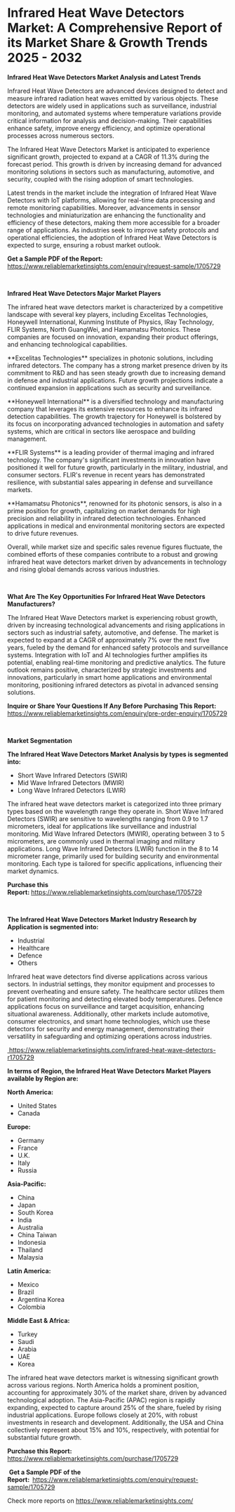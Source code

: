 <p><h1>Infrared Heat Wave Detectors Market: A Comprehensive Report of its Market Share & Growth Trends 2025 - 2032</h1></p><p><strong>Infrared Heat Wave Detectors Market Analysis and Latest Trends</strong></p>
<p><p>Infrared Heat Wave Detectors are advanced devices designed to detect and measure infrared radiation heat waves emitted by various objects. These detectors are widely used in applications such as surveillance, industrial monitoring, and automated systems where temperature variations provide critical information for analysis and decision-making. Their capabilities enhance safety, improve energy efficiency, and optimize operational processes across numerous sectors.</p><p>The Infrared Heat Wave Detectors Market is anticipated to experience significant growth, projected to expand at a CAGR of 11.3% during the forecast period. This growth is driven by increasing demand for advanced monitoring solutions in sectors such as manufacturing, automotive, and security, coupled with the rising adoption of smart technologies. </p><p>Latest trends in the market include the integration of Infrared Heat Wave Detectors with IoT platforms, allowing for real-time data processing and remote monitoring capabilities. Moreover, advancements in sensor technologies and miniaturization are enhancing the functionality and efficiency of these detectors, making them more accessible for a broader range of applications. As industries seek to improve safety protocols and operational efficiencies, the adoption of Infrared Heat Wave Detectors is expected to surge, ensuring a robust market outlook.</p></p>
<p><strong>Get a Sample PDF of the Report:&nbsp;</strong> <a href="https://www.reliablemarketinsights.com/enquiry/request-sample/1705729?utm_campaign=1887&utm_medium=2&utm_source=Github&utm_content=ia&utm_term=10012025&utm_id=infrared-heat-wave-detectors">https://www.reliablemarketinsights.com/enquiry/request-sample/1705729</a></p>
<p>&nbsp;</p>
<p><strong>Infrared Heat Wave Detectors Major Market Players</strong></p>
<p><p>The infrared heat wave detectors market is characterized by a competitive landscape with several key players, including Excelitas Technologies, Honeywell International, Kunming Institute of Physics, IRay Technology, FLIR Systems, North GuangWei, and Hamamatsu Photonics. These companies are focused on innovation, expanding their product offerings, and enhancing technological capabilities.</p><p>**Excelitas Technologies** specializes in photonic solutions, including infrared detectors. The company has a strong market presence driven by its commitment to R&D and has seen steady growth due to increasing demand in defense and industrial applications. Future growth projections indicate a continued expansion in applications such as security and surveillance.</p><p>**Honeywell International** is a diversified technology and manufacturing company that leverages its extensive resources to enhance its infrared detection capabilities. The growth trajectory for Honeywell is bolstered by its focus on incorporating advanced technologies in automation and safety systems, which are critical in sectors like aerospace and building management.</p><p>**FLIR Systems** is a leading provider of thermal imaging and infrared technology. The company's significant investments in innovation have positioned it well for future growth, particularly in the military, industrial, and consumer sectors. FLIR's revenue in recent years has demonstrated resilience, with substantial sales appearing in defense and surveillance markets.</p><p>**Hamamatsu Photonics**, renowned for its photonic sensors, is also in a prime position for growth, capitalizing on market demands for high precision and reliability in infrared detection technologies. Enhanced applications in medical and environmental monitoring sectors are expected to drive future revenues.</p><p>Overall, while market size and specific sales revenue figures fluctuate, the combined efforts of these companies contribute to a robust and growing infrared heat wave detectors market driven by advancements in technology and rising global demands across various industries.</p></p>
<p>&nbsp;</p>
<p><strong>What Are The Key Opportunities For Infrared Heat Wave Detectors Manufacturers?</strong></p>
<p><p>The Infrared Heat Wave Detectors market is experiencing robust growth, driven by increasing technological advancements and rising applications in sectors such as industrial safety, automotive, and defense. The market is expected to expand at a CAGR of approximately 7% over the next five years, fueled by the demand for enhanced safety protocols and surveillance systems. Integration with IoT and AI technologies further amplifies its potential, enabling real-time monitoring and predictive analytics. The future outlook remains positive, characterized by strategic investments and innovations, particularly in smart home applications and environmental monitoring, positioning infrared detectors as pivotal in advanced sensing solutions.</p></p>
<p><strong>Inquire or Share Your Questions If Any Before Purchasing This Report:</strong> <a href="https://www.reliablemarketinsights.com/enquiry/pre-order-enquiry/1705729?utm_campaign=1887&utm_medium=2&utm_source=Github&utm_content=ia&utm_term=10012025&utm_id=infrared-heat-wave-detectors">https://www.reliablemarketinsights.com/enquiry/pre-order-enquiry/1705729</a></p>
<p>&nbsp;</p>
<p><strong>Market Segmentation</strong></p>
<p><strong>The Infrared Heat Wave Detectors Market Analysis by types is segmented into:</strong></p>
<p><ul><li>Short Wave Infrared Detectors (SWIR)</li><li>Mid Wave Infrared Detectors (MWIR)</li><li>Long Wave Infrared Detectors (LWIR)</li></ul></p>
<p><p>The infrared heat wave detectors market is categorized into three primary types based on the wavelength range they operate in. Short Wave Infrared Detectors (SWIR) are sensitive to wavelengths ranging from 0.9 to 1.7 micrometers, ideal for applications like surveillance and industrial monitoring. Mid Wave Infrared Detectors (MWIR), operating between 3 to 5 micrometers, are commonly used in thermal imaging and military applications. Long Wave Infrared Detectors (LWIR) function in the 8 to 14 micrometer range, primarily used for building security and environmental monitoring. Each type is tailored for specific applications, influencing their market dynamics.</p></p>
<p><strong>Purchase this Report:&nbsp;</strong><a href="https://www.reliablemarketinsights.com/purchase/1705729?utm_campaign=1887&utm_medium=2&utm_source=Github&utm_content=ia&utm_term=10012025&utm_id=infrared-heat-wave-detectors">https://www.reliablemarketinsights.com/purchase/1705729</a></p>
<p>&nbsp;</p>
<p><strong>The Infrared Heat Wave Detectors Market Industry Research by Application is segmented into:</strong></p>
<p><ul><li>Industrial</li><li>Healthcare</li><li>Defence</li><li>Others</li></ul></p>
<p><p>Infrared heat wave detectors find diverse applications across various sectors. In industrial settings, they monitor equipment and processes to prevent overheating and ensure safety. The healthcare sector utilizes them for patient monitoring and detecting elevated body temperatures. Defence applications focus on surveillance and target acquisition, enhancing situational awareness. Additionally, other markets include automotive, consumer electronics, and smart home technologies, which use these detectors for security and energy management, demonstrating their versatility in safeguarding and optimizing operations across industries.</p></p>
<p><a href="https://www.reliablemarketinsights.com/infrared-heat-wave-detectors-r1705729?utm_campaign=1887&utm_medium=2&utm_source=Github&utm_content=ia&utm_term=10012025&utm_id=infrared-heat-wave-detectors">&nbsp;https://www.reliablemarketinsights.com/infrared-heat-wave-detectors-r1705729</a></p>
<p><strong>In terms of Region, the Infrared Heat Wave Detectors Market Players available by Region are:</strong></p>
<p>
    <p> <strong> North America: </strong>
        <ul>
            <li>United States</li>
            <li>Canada</li>
        </ul>
        </p> 
    <p> <strong> Europe: </strong>
        <ul>
            <li>Germany</li>
            <li>France</li>
            <li>U.K.</li>
            <li>Italy</li>
            <li>Russia</li>
        </ul>
        </p> 
    <p> <strong> Asia-Pacific: </strong>
        <ul>
            <li>China</li>
            <li>Japan</li>
            <li>South Korea</li>
            <li>India</li>
            <li>Australia</li>
            <li>China Taiwan</li>
            <li>Indonesia</li>
            <li>Thailand</li>
            <li>Malaysia</li>
        </ul>
        </p> 
    <p> <strong> Latin America: </strong>
        <ul>
            <li>Mexico</li>
            <li>Brazil</li>
            <li>Argentina Korea</li>
            <li>Colombia</li>
        </ul>
        </p> 
    <p> <strong> Middle East & Africa: </strong>
        <ul>
            <li>Turkey</li>
            <li>Saudi</li>
            <li>Arabia</li>
            <li>UAE</li>
            <li>Korea</li>
        </ul>
    </p>
    </p>
<p><p>The infrared heat wave detectors market is witnessing significant growth across various regions. North America holds a prominent position, accounting for approximately 30% of the market share, driven by advanced technological adoption. The Asia-Pacific (APAC) region is rapidly expanding, expected to capture around 25% of the share, fueled by rising industrial applications. Europe follows closely at 20%, with robust investments in research and development. Additionally, the USA and China collectively represent about 15% and 10%, respectively, with potential for substantial future growth.</p></p>
<p><strong>Purchase this Report: </strong><a href="https://www.reliablemarketinsights.com/purchase/1705729?utm_campaign=1887&utm_medium=2&utm_source=Github&utm_content=ia&utm_term=10012025&utm_id=infrared-heat-wave-detectors">https://www.reliablemarketinsights.com/purchase/1705729</a></p>
<p>&nbsp;<strong>Get a Sample PDF of the Report:&nbsp;&nbsp;</strong><a href="https://www.reliablemarketinsights.com/enquiry/request-sample/1705729?utm_campaign=1887&utm_medium=2&utm_source=Github&utm_content=ia&utm_term=10012025&utm_id=infrared-heat-wave-detectors">https://www.reliablemarketinsights.com/enquiry/request-sample/1705729</a></p>
<p><strong></strong></p>
<p>Check more reports on <a href="https://www.reliablemarketinsights.com/?utm_campaign=1887&utm_medium=2&utm_source=Github&utm_content=ia&utm_term=10012025&utm_id=infrared-heat-wave-detectors">https://www.reliablemarketinsights.com/</a></p>